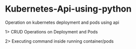 # Kubernetes-Api-using-python
Operation on kubernetes deployment and pods using api

 1> CRUD Operations on Deployment and Pods
 
 2> Executing command inside running container/pods
